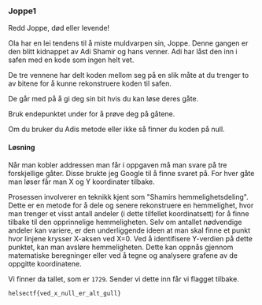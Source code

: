 ### Joppe1
Redd Joppe, død eller levende!

Ola har en lei tendens til å miste muldvarpen sin, Joppe. Denne gangen er den blitt kidnappet av Adi Shamir og hans venner. Adi har låst den inn i safen med en kode som ingen helt vet.

De tre vennene har delt koden mellom seg på en slik måte at du trenger to av bitene for å kunne rekonstruere koden til safen.

De går med på å gi deg sin bit hvis du kan løse deres gåte.

Bruk endepunktet under for å prøve deg på gåtene.

Om du bruker du Adis metode eller ikke så finner du koden på null.


#### Løsning
Når man kobler addressen man får i oppgaven må man svare på tre forskjellige gåter. Disse brukte jeg Google til å finne svaret på. For hver gåte man løser får man X og Y koordinater tilbake.

Prosessen involverer en teknikk kjent som "Shamirs hemmelighetsdeling". Dette er en metode for å dele og senere rekonstruere en hemmelighet, hvor man trenger et visst antall andeler (i dette tilfellet koordinatsett) for å finne tilbake til den opprinnelige hemmeligheten. Selv om antallet nødvendige andeler kan variere, er den underliggende ideen at man skal finne et punkt hvor linjene krysser X-aksen ved X=0. Ved å identifisere Y-verdien på dette punktet, kan man avsløre hemmeligheten. Dette kan oppnås gjennom matematiske beregninger eller ved å tegne og analysere grafene av de oppgitte koordinatene.

Vi finner da tallet, som er `1729`. Sender vi dette inn får vi flagget tilbake.

`helsectf{ved_x_null_er_alt_gull}`